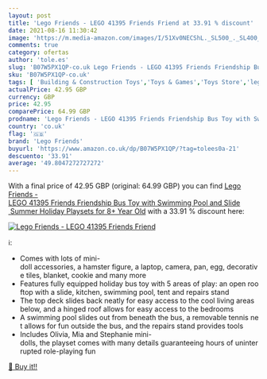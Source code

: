 ```yaml
---
layout: post
title: 'Lego Friends - LEGO 41395 Friends Friend at 33.91 % discount'
date: 2021-08-16 11:30:42
image: 'https://m.media-amazon.com/images/I/51Xv0NECShL._SL500_._SL400_.jpg'
comments: true
category: ofertas
author: 'tole.es'
slug: 'B07W5PX1QP-co.uk Lego Friends - LEGO 41395 Friends Friendship Bus Toy...'
sku: 'B07W5PX1QP-co.uk'
tags: [ 'Building & Construction Toys','Toys & Games','Toys Store','lego','lego friends', ]
actualPrice: 42.95 GBP
currency: GBP
price: 42.95
comparePrice: 64.99 GBP
prodname: 'Lego Friends - LEGO 41395 Friends Friendship Bus Toy with Swimming Pool and Slide  Summer Holiday Playsets for 8+ Year Old'
country: 'co.uk'
flag: '🇬🇧'
brand: 'Lego Friends'
buyurl: 'https://www.amazon.co.uk/dp/B07W5PX1QP/?tag=tolees0a-21'
descuento: '33.91'
average: '49.8047272727272'
---
```


With a final price of 42.95 GBP (original: 64.99 GBP) you can find [Lego Friends - LEGO 41395 Friends Friendship Bus Toy with Swimming Pool and Slide  Summer Holiday Playsets for 8+ Year Old](https://www.amazon.co.uk/dp/B07W5PX1QP/?tag=tolees0a-21) with a  33.91 % discount here:

[![Lego Friends - LEGO 41395 Friends Friend](https://m.media-amazon.com/images/I/51Xv0NECShL._SL500_._SL400_.jpg)](https://www.amazon.co.uk/dp/B07W5PX1QP/?tag=tolees0a-21)

ℹ️:

- Comes with lots of mini-doll accessories, a hamster figure, a laptop, camera, pan, egg, decorative tiles, blanket, cookie and many more
- Features fully equipped holiday bus toy with 5 areas of play: an open rooftop with a slide, kitchen, swimming pool, tent and repairs stand
- The top deck slides back neatly for easy access to the cool living areas below, and a hinged roof allows for easy access to the bedrooms
- A swimming pool slides out from beneath the bus, a removable tennis net allows for fun outside the bus, and the repairs stand provides tools
- Includes Olivia, Mia and Stephanie mini-dolls, the playset comes with many details guaranteeing hours of uninterrupted role-playing fun

[🛒 Buy it!!](https://www.amazon.co.uk/dp/B07W5PX1QP/?tag=tolees0a-21)
